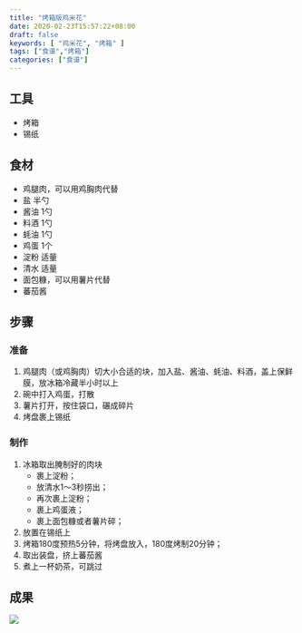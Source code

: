 ```yaml
---
title: "烤箱版鸡米花"
date: 2020-02-23T15:57:22+08:00
draft: false
keywords: [ "鸡米花", "烤箱" ]
tags: ["食谱","烤箱"]
categories: ["食谱"]
---
```


## 工具

- 烤箱
- 锡纸

## 食材

- 鸡腿肉，可以用鸡胸肉代替 
- 盐 半勺
- 酱油 1勺
- 料酒 1勺
- 蚝油 1勺
- 鸡蛋 1个
- 淀粉 适量
- 清水 适量
- 面包糠，可以用薯片代替
- 蕃茄酱

## 步骤

### 准备

1. 鸡腿肉（或鸡胸肉）切大小合适的块，加入盐、酱油、蚝油、料酒，盖上保鲜膜，放冰箱冷藏半小时以上
2. 碗中打入鸡蛋，打散
3. 薯片打开，按住袋口，碾成碎片
4. 烤盘裹上锡纸

### 制作

1. 冰箱取出腌制好的肉块
   - 裹上淀粉；
   - 放清水1～3秒捞出； 
   - 再次裹上淀粉；
   - 裹上鸡蛋液；
   - 裹上面包糠或者薯片碎；
2. 放置在锡纸上
3. 烤箱180度预热5分钟，将烤盘放入，180度烤制20分钟；
4. 取出装盘，挤上蕃茄酱
5. 煮上一杯奶茶，可跳过

## 成果

![](https://cdn.jsdelivr.net/gh/gknoone/pic-cloud/img/20200223220034.png)


